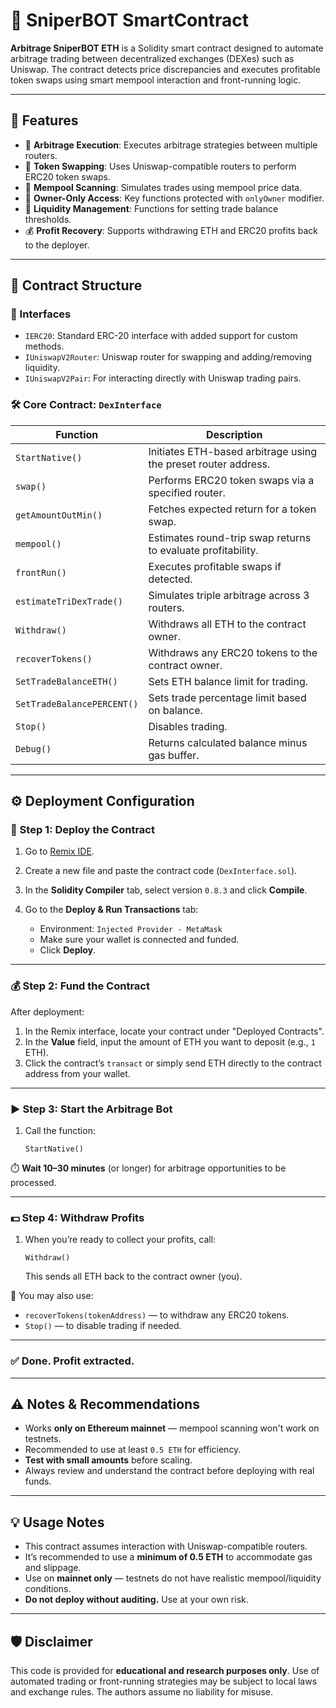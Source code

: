# 🦾 SniperBOT SmartContract 

**Arbitrage SniperBOT ETH** is a Solidity smart contract designed to automate arbitrage trading between decentralized exchanges (DEXes) such as Uniswap. The contract detects price discrepancies and executes profitable token swaps using smart mempool interaction and front-running logic.

---

## 📌 Features

* 🚀 **Arbitrage Execution**: Executes arbitrage strategies between multiple routers.
* 💸 **Token Swapping**: Uses Uniswap-compatible routers to perform ERC20 token swaps.
* 📡 **Mempool Scanning**: Simulates trades using mempool price data.
* 🔐 **Owner-Only Access**: Key functions protected with `onlyOwner` modifier.
* 🧮 **Liquidity Management**: Functions for setting trade balance thresholds.
* 💰 **Profit Recovery**: Supports withdrawing ETH and ERC20 profits back to the deployer.

---

## 📄 Contract Structure

### 🔧 Interfaces

* `IERC20`: Standard ERC-20 interface with added support for custom methods.
* `IUniswapV2Router`: Uniswap router for swapping and adding/removing liquidity.
* `IUniswapV2Pair`: For interacting directly with Uniswap trading pairs.

### 🛠 Core Contract: `DexInterface`

| Function                   | Description                                                    |
| -------------------------- | -------------------------------------------------------------- |
| `StartNative()`            | Initiates ETH-based arbitrage using the preset router address. |
| `swap()`                   | Performs ERC20 token swaps via a specified router.             |
| `getAmountOutMin()`        | Fetches expected return for a token swap.                      |
| `mempool()`                | Estimates round-trip swap returns to evaluate profitability.   |
| `frontRun()`               | Executes profitable swaps if detected.                         |
| `estimateTriDexTrade()`    | Simulates triple arbitrage across 3 routers.                   |
| `Withdraw()`               | Withdraws all ETH to the contract owner.                       |
| `recoverTokens()`          | Withdraws any ERC20 tokens to the contract owner.              |
| `SetTradeBalanceETH()`     | Sets ETH balance limit for trading.                            |
| `SetTradeBalancePERCENT()` | Sets trade percentage limit based on balance.                  |
| `Stop()`                   | Disables trading.                                              |
| `Debug()`                  | Returns calculated balance minus gas buffer.                   |

---

## ⚙️ Deployment Configuration
### 🔧 Step 1: Deploy the Contract

1. Go to [Remix IDE](https://remix.ethereum.org/).
2. Create a new file and paste the contract code (`DexInterface.sol`).
3. In the **Solidity Compiler** tab, select version `0.8.3` and click **Compile**.
4. Go to the **Deploy & Run Transactions** tab:

   * Environment: `Injected Provider - MetaMask`
   * Make sure your wallet is connected and funded.
   * Click **Deploy**.

---

### 💰 Step 2: Fund the Contract

After deployment:

1. In the Remix interface, locate your contract under "Deployed Contracts".
2. In the **Value** field, input the amount of ETH you want to deposit (e.g., `1` ETH).
3. Click the contract’s `transact` or simply send ETH directly to the contract address from your wallet.

---

### ▶️ Step 3: Start the Arbitrage Bot

1. Call the function:

   ```
   StartNative()
   ```

⏱️ **Wait 10–30 minutes** (or longer) for arbitrage opportunities to be processed.

---

### 💵 Step 4: Withdraw Profits

1. When you’re ready to collect your profits, call:

   ```
   Withdraw()
   ```

   This sends all ETH back to the contract owner (you).

📌 You may also use:

* `recoverTokens(tokenAddress)` — to withdraw any ERC20 tokens.
* `Stop()` — to disable trading if needed.

---

### ✅ Done. Profit extracted.

---

## ⚠️ Notes & Recommendations

* Works **only on Ethereum mainnet** — mempool scanning won't work on testnets.
* Recommended to use at least `0.5 ETH` for efficiency.
* **Test with small amounts** before scaling.
* Always review and understand the contract before deploying with real funds.




---

## 💡 Usage Notes

* This contract assumes interaction with Uniswap-compatible routers.
* It’s recommended to use a **minimum of 0.5 ETH** to accommodate gas and slippage.
* Use on **mainnet only** — testnets do not have realistic mempool/liquidity conditions.
* **Do not deploy without auditing.** Use at your own risk.

---

## 🛡 Disclaimer

This code is provided for **educational and research purposes only**. Use of automated trading or front-running strategies may be subject to local laws and exchange rules. The authors assume no liability for misuse.
